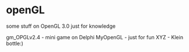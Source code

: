 # openGL

some stuff on OpenGL 3.0
just for knowledge

gm_OPGLv2.4 - mini game on Delphi
MyOpenGL - just for fun 
XYZ - Klein bottle:)
